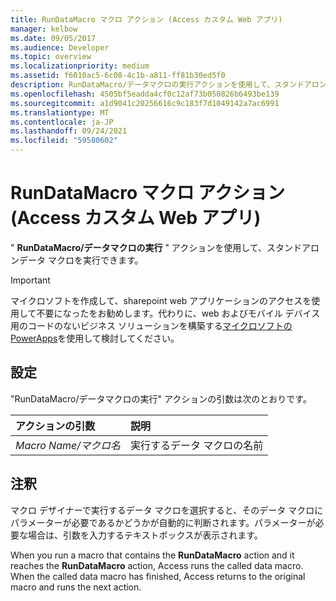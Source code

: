 ```yaml
---
title: RunDataMacro マクロ アクション (Access カスタム Web アプリ)
manager: kelbow
ms.date: 09/05/2017
ms.audience: Developer
ms.topic: overview
ms.localizationpriority: medium
ms.assetid: f6010ac5-6c08-4c1b-a811-ff81b30ed5f0
description: RunDataMacro/データマクロの実行アクションを使用して、スタンドアロンデータ マクロを実行できます。
ms.openlocfilehash: 4505bf5eadda4cf0c12af73b050826b6493be139
ms.sourcegitcommit: a1d9041c20256616c9c183f7d1049142a7ac6991
ms.translationtype: MT
ms.contentlocale: ja-JP
ms.lasthandoff: 09/24/2021
ms.locfileid: "59580602"
---
```

# <a name="rundatamacro-macro-action-access-custom-web-app"></a>RunDataMacro マクロ アクション (Access カスタム Web アプリ)

" **RunDataMacro/データマクロの実行** " アクションを使用して、スタンドアロンデータ マクロを実行できます。 
  
> [!IMPORTANT]
> マイクロソフトを作成して、sharepoint web アプリケーションのアクセスを使用して不要になったをお勧めします。代わりに、web およびモバイル デバイス用のコードのないビジネス ソリューションを構築する[マイクロソフトの PowerApps](https://powerapps.microsoft.com/en-us/)を使用して検討してください。 
  
## <a name="setting"></a>設定

"RunDataMacro/データマクロの実行" アクションの引数は次のとおりです。 
  
|**アクションの引数**|**説明**|
|:-----|:-----|
| _Macro Name/マクロ名_ <br/> |実行するデータ マクロの名前  <br/> |
   
## <a name="remarks"></a>注釈

マクロ デザイナーで実行するデータ マクロを選択すると、そのデータ マクロにパラメーターが必要であるかどうかが自動的に判断されます。パラメーターが必要な場合は、引数を入力するテキストボックスが表示されます。
  
When you run a macro that contains the **RunDataMacro** action and it reaches the **RunDataMacro** action, Access runs the called data macro. When the called data macro has finished, Access returns to the original macro and runs the next action. 
  

